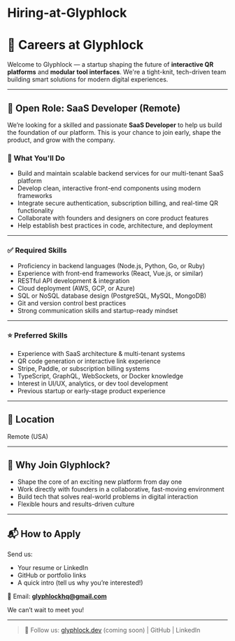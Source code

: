 # Hiring-at-Glyphlock
# 🚀 Careers at Glyphlock

Welcome to Glyphlock — a startup shaping the future of **interactive QR platforms** and **modular tool interfaces**. We're a tight-knit, tech-driven team building smart solutions for modern digital experiences.

---

## 💼 Open Role: SaaS Developer (Remote)

We’re looking for a skilled and passionate **SaaS Developer** to help us build the foundation of our platform. This is your chance to join early, shape the product, and grow with the company.

### 🔧 What You'll Do
- Build and maintain scalable backend services for our multi-tenant SaaS platform
- Develop clean, interactive front-end components using modern frameworks
- Integrate secure authentication, subscription billing, and real-time QR functionality
- Collaborate with founders and designers on core product features
- Help establish best practices in code, architecture, and deployment

---

### ✅ Required Skills
- Proficiency in backend languages (Node.js, Python, Go, or Ruby)
- Experience with front-end frameworks (React, Vue.js, or similar)
- RESTful API development & integration
- Cloud deployment (AWS, GCP, or Azure)
- SQL or NoSQL database design (PostgreSQL, MySQL, MongoDB)
- Git and version control best practices
- Strong communication skills and startup-ready mindset

---

### ⭐ Preferred Skills
- Experience with SaaS architecture & multi-tenant systems
- QR code generation or interactive link experience
- Stripe, Paddle, or subscription billing systems
- TypeScript, GraphQL, WebSockets, or Docker knowledge
- Interest in UI/UX, analytics, or dev tool development
- Previous startup or early-stage product experience

---

## 📍 Location
Remote (USA)

---

## 🙌 Why Join Glyphlock?
- Shape the core of an exciting new platform from day one
- Work directly with founders in a collaborative, fast-moving environment
- Build tech that solves real-world problems in digital interaction
- Flexible hours and results-driven culture

---

## 📬 How to Apply

Send us:
- Your resume or LinkedIn
- GitHub or portfolio links
- A quick intro (tell us why you’re interested!)

📧 Email: **glyphlockhq@gmail.com**

We can’t wait to meet you!

---

> 🔗 Follow us: [glyphlock.dev](#) (coming soon) | GitHub | LinkedIn
